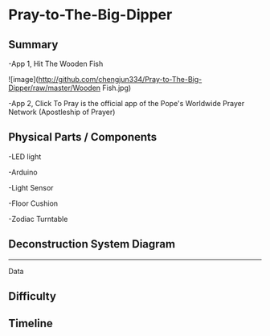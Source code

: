 # Pray-to-The-Big-Dipper

## Summary

-App 1, Hit The Wooden Fish

 ![image](http://github.com/chengjun334/Pray-to-The-Big-Dipper/raw/master/Wooden Fish.jpg)

-App 2, Click To Pray is the official app of the Pope's Worldwide Prayer Network (Apostleship of Prayer)

## Physical Parts / Components

-LED light

-Arduino

-Light Sensor

-Floor Cushion

-Zodiac Turntable

## Deconstruction System Diagram

-----------------------------
Data

## Difficulty 

## Timeline


